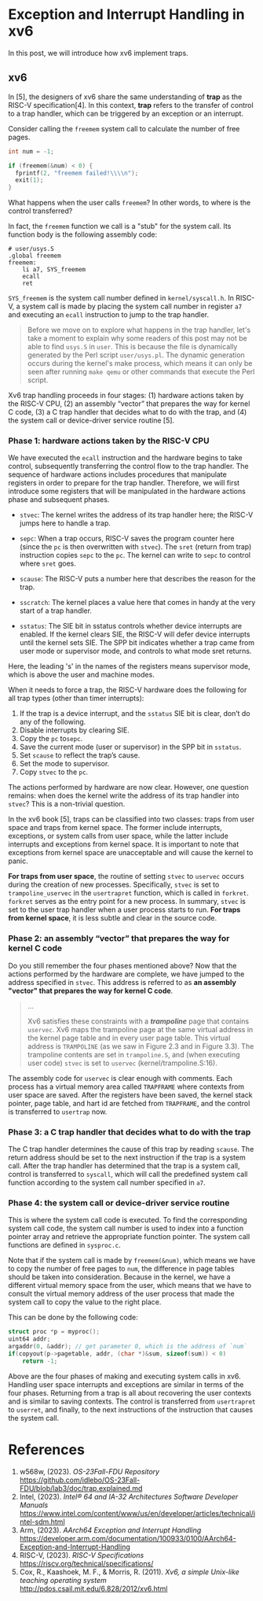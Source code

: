 # Exception and Interrupt Handling in xv6

In this post, we will introduce how xv6 implement traps.

## xv6

In [5], the designers of xv6 share the same understanding of **trap** as the RISC-V specification[4]. In this context, **trap** refers to the transfer of control to a trap handler, which can be triggered by an exception or an interrupt.

Consider calling the `freemem` system call to calculate the number of free pages.

```c
int num = -1;

if (freemem(&num) < 0) {
  fprintf(2, "freemem failed!\\\\n");
  exit(1);
}
```

What happens when the user calls `freemem`? In other words, to where is the control transferred?

In fact, the `freemem` function we call is a "stub" for the system call. Its function body is the following assembly code:

```assembly
# user/usys.S
.global freemem
freemem:
	li a7, SYS_freemem
	ecall
	ret
```

`SYS_freemem` is the system call number defined in `kernel/syscall.h`. In RISC-V, a system call is made by placing the system call number in register `a7` and executing an `ecall` instruction to jump to the trap handler.

> Before we move on to explore what happens in the trap handler, let's take a moment to explain why some readers of this post may not be able to find `usys.S` in `user`. This is because the file is dynamically generated by the Perl script `user/usys.pl`. The dynamic generation occurs during the kernel's make process, which means it can only be seen after running `make qemu` or other commands that execute the Perl script.

Xv6 trap handling proceeds in four stages: (1) hardware actions taken by the RISC-V CPU, (2) an assembly “vector” that prepares the way for kernel C code, (3) a C trap handler that decides what to do with the trap, and (4) the system call or device-driver service routine [5].

### Phase 1: hardware actions taken by the RISC-V CPU

We have executed the `ecall` instruction and the hardware begins to take control, subsequently transferring the control flow to the trap handler. The sequence of hardware actions includes procedures that manipulate registers in order to prepare for the trap handler. Therefore, we will first introduce some registers that will be manipulated in the hardware actions phase and subsequent phases.

- `stvec`: The kernel writes the address of its trap handler here; the RISC-V jumps here to handle a trap.

- `sepc`: When a trap occurs, RISC-V saves the program counter here (since the `pc` is then overwritten with `stvec`). The `sret` (return from trap) instruction copies `sepc` to the `pc`. The kernel can write to `sepc` to control where `sret` goes.

- `scause`: The RISC-V puts a number here that describes the reason for the trap.

- `sscratch`: The kernel places a value here that comes in handy at the very start of a trap handler.

- `sstatus`: The SIE bit in sstatus controls whether device interrupts are enabled. If the kernel clears SIE, the RISC-V will defer device interrupts until the kernel sets SIE. The SPP bit indicates whether a trap came from user mode or supervisor mode, and controls to what mode sret returns.

Here, the leading 's' in the names of the registers means supervisor mode, which is above the user and machine modes.

When it needs to force a trap, the RISC-V hardware does the following for all trap types (other than timer interrupts):

1. If the trap is a device interrupt, and the `sstatus` SIE bit is clear, don’t do any of the following.
2. Disable interrupts by clearing SIE.
3. Copy the `pc` to`sepc`.
4. Save the current mode (user or supervisor) in the SPP bit in `sstatus`.
5. Set `scause` to reflect the trap’s cause.
6. Set the mode to supervisor.
7. Copy `stvec` to the `pc`.

The actions performed by hardware are now clear. However, one question remains: when does the kernel write the address of its trap handler into `stvec`? This is a non-trivial question. 

In the xv6 book [5], traps can be classified into two classes: traps from user space and traps from kernel space. The former include interrupts, exceptions, or system calls from user space, while the latter include interrupts and exceptions from kernel space. It is important to note that exceptions from kernel space are unacceptable and will cause the kernel to panic.

**For traps from user space**, the routine of setting `stvec` to `uservec` occurs during the creation of new processes. Specifically, `stvec` is set to `trampoline_uservec` in the `usertrapret` function, which is called in `forkret`. `forkret` serves as the entry point for a new process. In summary, `stvec` is set to the user trap handler when a user process starts to run. **For traps from kernel space**, it is less subtle and clear in the source code.

### Phase 2: an assembly “vector” that prepares the way for kernel C code

Do you still remember the four phases mentioned above? Now that the actions performed by the hardware are complete, we have jumped to the address specified in `stvec`. This address is referred to as **an assembly "vector" that prepares the way for kernel C code**.

> ...
>
> Xv6 satisfies these constraints with a ***trampoline*** page that contains `uservec`. Xv6 maps the trampoline page at the same virtual address in the kernel page table and in every user page table. This virtual address is `TRAMPOLINE` (as we saw in Figure 2.3 and in Figure 3.3). The trampoline contents are set in `trampoline.S`, and (when executing user code) `stvec` is set to `uservec` (kernel/trampoline.S:16).

The assembly code for `uservec` is clear enough with comments. Each process has a virtual memory area called `TRAPFRAME` where contexts from user space are saved. After the registers have been saved, the kernel stack pointer, page table, and hart id are fetched from `TRAPFRAME`, and the control is transferred to `usertrap` now.

### Phase 3: a C trap handler that decides what to do with the trap

The C trap handler determines the cause of this trap by reading `scause`. The return address should be set to the next instruction if the trap is a system call. After the trap handler has determined that the trap is a system call, control is transferred to `syscall`, which will call the predefined system call function according to the system call number specified in `a7`.

### Phase 4: the system call or device-driver service routine

This is where the system call code is executed. To find the corresponding system call code, the system call number is used to index into a function pointer array and retrieve the appropriate function pointer. The system call functions are defined in `sysproc.c`.

Note that if the system call is made by `freemem(&num)`, which means we have to copy the number of free pages to `num`, the difference in page tables should be taken into consideration. Because in the kernel, we have a different virtual memory space from the user, which means that we have to consult the virtual memory address of the user process that made the system call to copy the value to the right place.

This can be done by the following code:

```c
struct proc *p = myproc();
uint64 addr;
argaddr(0, &addr); // get parameter 0, which is the address of `num`
if(copyout(p->pagetable, addr, (char *)&sum, sizeof(sum)) < 0)
	return -1;
```

Above are the four phases of making and executing system calls in xv6. Handling user space interrupts and exceptions are similar in terms of the four phases. Returning from a trap is all about recovering the user contexts and is similar to saving contexts. The control is transferred from `usertrapret` to `userret`, and finally, to the next instructions of the instruction that causes the system call.

# References

1. w568w, (2023). *OS-23Fall-FDU Repository* https://github.com/idlebo/OS-23Fall-FDU/blob/lab3/doc/trap.explained.md
2. Intel, (2023). *Intel® 64 and IA-32 Architectures Software Developer Manuals* https://www.intel.com/content/www/us/en/developer/articles/technical/intel-sdm.html
3. Arm, (2023). *AArch64 Exception and Interrupt Handling* https://developer.arm.com/documentation/100933/0100/AArch64-Exception-and-Interrupt-Handling
4. RISC-V, (2023). *RISC-V Specifications* https://riscv.org/technical/specifications/
5. Cox, R., Kaashoek, M. F., & Morris, R. (2011). *Xv6, a simple Unix-like teaching operating system* http://pdos.csail.mit.edu/6.828/2012/xv6.html
